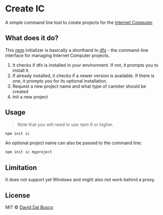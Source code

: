 # Create IC

A simple command line tool to create projects for the [Internet Computer](https://smartcontracts.org/).

## What does it do?

This [npm](https://docs.npmjs.com/cli/v8/commands/npm-init) initializer is basically a shorthand to [dfx](https://smartcontracts.org/docs/current/references/cli-reference/dfx-parent/) - the command-line interface for managing Internet Computer projects.

1. It checks if dfx is installed in your environment. If not, it prompts you to install it.
2. If already installed, it checks if a newer version is available. If there is one, it prompts you for its optional installation.
3. Request a new project name and what type of canister should be created
4. Init a new project

## Usage

> Note that you will need to use npm 6 or higher.

```bash
npm init ic
```

An optional project name can also be passed to the command line:

```bash
npm init ic myproject
```

## Limitation

It does not support yet Windows and might also not work behind a proxy.

## License

MIT © [David Dal Busco](mailto:david.dalbusco@outlook.com)
